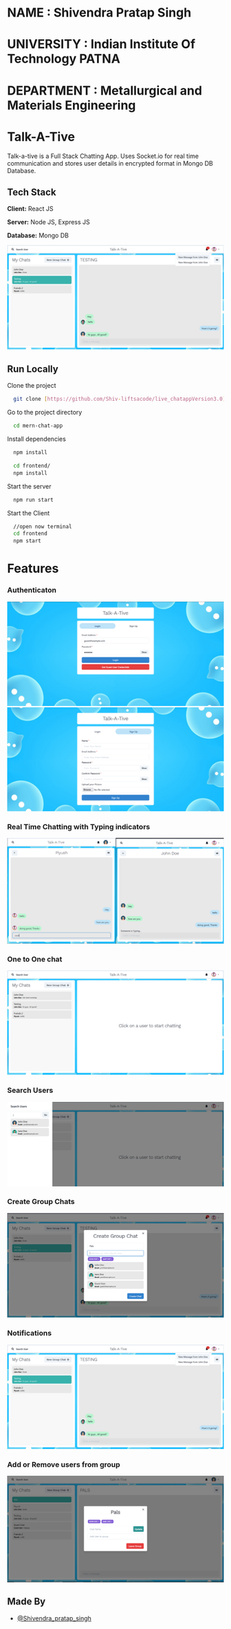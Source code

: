 
# NAME : Shivendra Pratap Singh
# UNIVERSITY : Indian Institute Of Technology PATNA
# DEPARTMENT : Metallurgical and Materials Engineering

# Talk-A-Tive

Talk-a-tive is a Full Stack Chatting App.
Uses Socket.io for real time communication and stores user details in encrypted format in Mongo DB Database.
## Tech Stack

**Client:** React JS

**Server:** Node JS, Express JS

**Database:** Mongo DB

![](https://github.com/Shiv-liftsacode/live_chatappVersion3.0/blob/master/screenshots/group%20%2B%20notif.PNG)
## Run Locally

Clone the project

```bash
  git clone [https://github.com/Shiv-liftsacode/live_chatappVersion3.0]
```

Go to the project directory

```bash
  cd mern-chat-app
```

Install dependencies

```bash
  npm install
```

```bash
  cd frontend/
  npm install
```

Start the server

```bash
  npm run start
```
Start the Client

```bash
  //open now terminal
  cd frontend
  npm start
```

  
# Features

### Authenticaton
![](screenshots/login.PNG)
![](https://github.com/Shiv-liftsacode/live_chatappVersion3.0/blob/master/screenshots/signup.PNG)
### Real Time Chatting with Typing indicators
![](https://github.com/Shiv-liftsacode/live_chatappVersion3.0/blob/master/screenshots/real-time.PNG)
### One to One chat
![](https://github.com/Shiv-liftsacode/live_chatappVersion3.0/blob/master/screenshots/mainscreen.PNG)
### Search Users
![](https://github.com/Shiv-liftsacode/live_chatappVersion3.0/blob/master/screenshots/search.PNG)
### Create Group Chats
![](https://github.com/Shiv-liftsacode/live_chatappVersion3.0/blob/master/screenshots/new%20grp.PNG)
### Notifications 
![](https://github.com/Shiv-liftsacode/live_chatappVersion3.0/blob/master/screenshots/group%20%2B%20notif.PNG)
### Add or Remove users from group
![](https://github.com/Shiv-liftsacode/live_chatappVersion3.0/blob/master/screenshots/add%20rem.PNG)
## Made By

- [@Shivendra_pratap_singh](https://github.com/Shiv-liftsacode)

  
